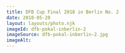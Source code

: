 ```yaml
---
title: DFB Cup Final 2018 in Berlin No. 2
date: 2018-05-20
layout: layouts/photo.njk
imageId: dfb-pokal-inberlin-2
imageSource: dfb-pokal-inberlin-2.jpg
imageAlt:
---
```

